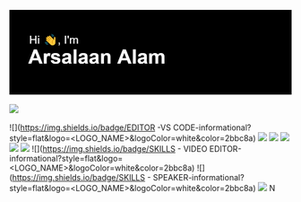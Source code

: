 ![alt text](https://github.com/Arsalaan-Alam/Arsalaan-Alam/blob/main/header.png?raw=true)
<!--
**Arsalaan-Alam/Arsalaan-Alam** is a ✨ _special_ ✨ repository because its `README.md` (this file) appears on your GitHub profile.

Here are some ideas to get you started:

- 🔭 I’m currently working on ...
- 🌱 I’m currently learning ...
- 👯 I’m looking to collaborate on ...
- 🤔 I’m looking for help with ...
- 💬 Ask me about ...
- 📫 How to reach me: ...
- 😄 Pronouns: ...
- ⚡ Fun fact: ...
-->


![](https://img.shields.io/badge/OS-WINDOWS-informational?style=flat&logo=<LOGO_NAME>&logoColor=white&color=2bbc8a)

![](https://img.shields.io/badge/EDITOR -VS CODE-informational?style=flat&logo=<LOGO_NAME>&logoColor=white&color=2bbc8a)
![](https://img.shields.io/badge/CODE-HTML/CSS-informational?style=flat&logo=<LOGO_NAME>&logoColor=white&color=2bbc8a)
![](https://img.shields.io/badge/CODE-JAVASCRIPT-informational?style=flat&logo=<LOGO_NAME>&logoColor=white&color=2bbc8a)
![](https://img.shields.io/badge/CODE-REACT-informational?style=flat&logo=<LOGO_NAME>&logoColor=white&color=2bbc8a)
![](https://img.shields.io/badge/CODE-SQL-informational?style=flat&logo=<LOGO_NAME>&logoColor=white&color=2bbc8a)
![](https://img.shields.io/badge/CODE-SQL-informational?style=flat&logo=<LOGO_NAME>&logoColor=white&color=2bbc8a)
![](https://img.shields.io/badge/SKILLS - VIDEO EDITOR-informational?style=flat&logo=<LOGO_NAME>&logoColor=white&color=2bbc8a)
![](https://img.shields.io/badge/SKILLS - SPEAKER-informational?style=flat&logo=<LOGO_NAME>&logoColor=white&color=2bbc8a)
![](https://img.shields.io/badge/HOBBY-GAMER-informational?style=flat&logo=<LOGO_NAME>&logoColor=white&color=2bbc8a)
N

